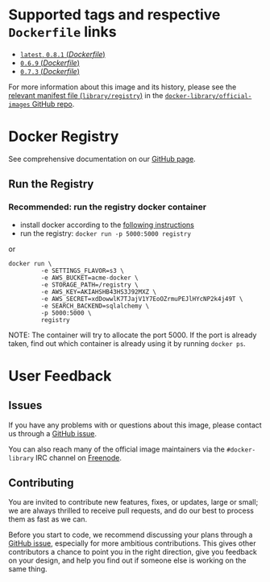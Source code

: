 # Supported tags and respective `Dockerfile` links

- [`latest`, `0.8.1` (*Dockerfile*)](https://github.com/docker/docker-registry/blob/0.8.1/Dockerfile)
- [`0.6.9` (*Dockerfile*)](https://github.com/docker/docker-registry/blob/0.6.9-fixed/Dockerfile)
- [`0.7.3` (*Dockerfile*)](https://github.com/docker/docker-registry/blob/0.7.3/Dockerfile)

For more information about this image and its history, please see the [relevant
manifest file
(`library/registry`)](https://github.com/docker-library/official-images/blob/master/library/registry)
in the [`docker-library/official-images` GitHub
repo](https://github.com/docker-library/official-images).

# Docker Registry

See comprehensive documentation on our [GitHub
page](https://github.com/docker/docker-registry).

## Run the Registry

### Recommended: run the registry docker container

 * install docker according to the [following
   instructions](http://docs.docker.io/installation/#installation)
 * run the registry: `docker run -p 5000:5000 registry`

or

```
docker run \
         -e SETTINGS_FLAVOR=s3 \
         -e AWS_BUCKET=acme-docker \
         -e STORAGE_PATH=/registry \
         -e AWS_KEY=AKIAHSHB43HS3J92MXZ \
         -e AWS_SECRET=xdDowwlK7TJajV1Y7EoOZrmuPEJlHYcNP2k4j49T \
         -e SEARCH_BACKEND=sqlalchemy \
         -p 5000:5000 \
         registry
```

NOTE: The container will try to allocate the port 5000. If the port is already
taken, find out which container is already using it by running `docker ps`.

# User Feedback

## Issues

If you have any problems with or questions about this image, please contact us
 through a [GitHub issue](https://github.com/docker/docker-registry/issues).

You can also reach many of the official image maintainers via the
`#docker-library` IRC channel on [Freenode](https://freenode.net).

## Contributing

You are invited to contribute new features, fixes, or updates, large or small;
we are always thrilled to receive pull requests, and do our best to process them
as fast as we can.

Before you start to code, we recommend discussing your plans 
through a [GitHub issue](https://github.com/docker/docker-registry/issues), especially for more ambitious
contributions. This gives other contributors a chance to point you in the right
direction, give you feedback on your design, and help you find out if someone
else is working on the same thing.
